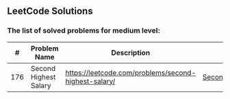 ## LeetCode Solutions

### The list of solved problems for medium level:

| #   | Problem Name          | Description                                          | Solution File                                                   | Tests File                                                                                |
|-----|-----------------------|------------------------------------------------------|-----------------------------------------------------------------|-------------------------------------------------------------------------------------------|
| 176 | Second Highest Salary | https://leetcode.com/problems/second-highest-salary/ | [SecondHighestSalary.sql](src/main/sql/SecondHighestSalary.sql) | [SecondHighestSalaryTest.java](src/test/java/com/sinuke/sql/SecondHighestSalaryTest.java) |
